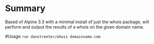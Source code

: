 # Summary
Based of Alpine 3.3 with a minimal install of just the whois package, will perform and output the results of a whois on the given domain name.

#Usage
```run danstreeter/whois domainname.com```
